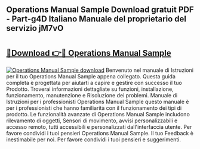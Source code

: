 ## Operations Manual Sample Download gratuit PDF - Part-g4D Italiano Manuale del proprietario del servizio jM7vO

# <h2><a href="http://df9uvj9.blite.top/?on=Operations+Manual+Sample">🔗Download 👉🔴 Operations Manual Sample</a></h2>

[![Operations Manual Sample download](https://i.imgur.com/lujVjoI.png)](http://df9uvj9.blite.top/?on=Operations+Manual+Sample)
Benvenuto nel manuale di Istruzioni per il tuo Operations Manual Sample appena collegato. Questa guida completa è progettata per aiutarti a capire e gestire con successo il tuo Prodotto. Troverai informazioni dettagliate su funzioni, installazione, funzionamento, manutenzione e Risoluzione dei problemi. Manuale di Istruzioni per i professionisti Operations Manual Sample questo manuale è per i professionisti che hanno familiarità con il funzionamento dei tipi di prodotto. Le funzionalità avanzate di Operations Manual Sample includono rilevamento di oggetti, Sensori di movimento, avvisi personalizzabili e accesso remoto, tutti accessibili e personalizzati dall'interfaccia utente. Per favore condividi i tuoi pensieri Operations Manual Sample. Il tuo Feedback è inestimabile per noi. Per favore condividi i tuoi pensieri e suggerimenti.

